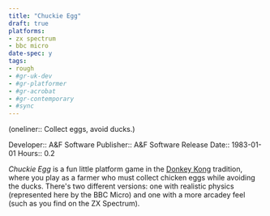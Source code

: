 ```yaml
---
title: "Chuckie Egg"
draft: true
platforms:
- zx spectrum
- bbc micro
date-spec: y
tags:
- rough
- #gr-uk-dev 
- #gr-platformer 
- #gr-acrobat 
- #gr-contemporary 
- #sync
---
```


(oneliner:: Collect eggs, avoid ducks.)

Developer:: A&F Software
Publisher:: A&F Software
Release Date:: 1983-01-01
Hours:: 0.2

*Chuckie Egg* is a fun little platform game in the [Donkey Kong](gamerecs/Donkey%20Kong.md) tradition, where you play as a farmer who must collect chicken eggs while avoiding the ducks. There's two different versions: one with realistic physics (represented here by the BBC Micro) and one with a more arcadey feel (such as you find on the ZX Spectrum).
